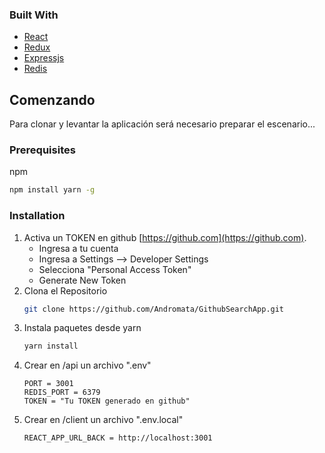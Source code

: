 ### Built With

* [React](https://es.reactjs.org/)
* [Redux](https://es.redux.js.org/)
* [Expressjs](https://expressjs.com/es/)
* [Redis](https://redis.io/)


<!-- GETTING STARTED -->
## Comenzando

Para clonar y levantar la aplicación será necesario preparar el escenario...

### Prerequisites

npm
  ```sh
  npm install yarn -g
  ```

### Installation

1. Activa un TOKEN en github [https://github.com](https://github.com).
    * Ingresa a tu cuenta
    * Ingresa a Settings --> Developer Settings
    * Selecciona "Personal Access Token"
    * Generate New Token
2. Clona el Repositorio
   ```sh
   git clone https://github.com/Andromata/GithubSearchApp.git
   ```
3. Instala paquetes desde yarn
   ```sh
   yarn install
   ```
4. Crear en /api un archivo ".env"
   ```JS
   PORT = 3001
   REDIS_PORT = 6379
   TOKEN = "Tu TOKEN generado en github"
   ```
4. Crear en /client un archivo ".env.local"
   ```JS
   REACT_APP_URL_BACK = http://localhost:3001
   ```

